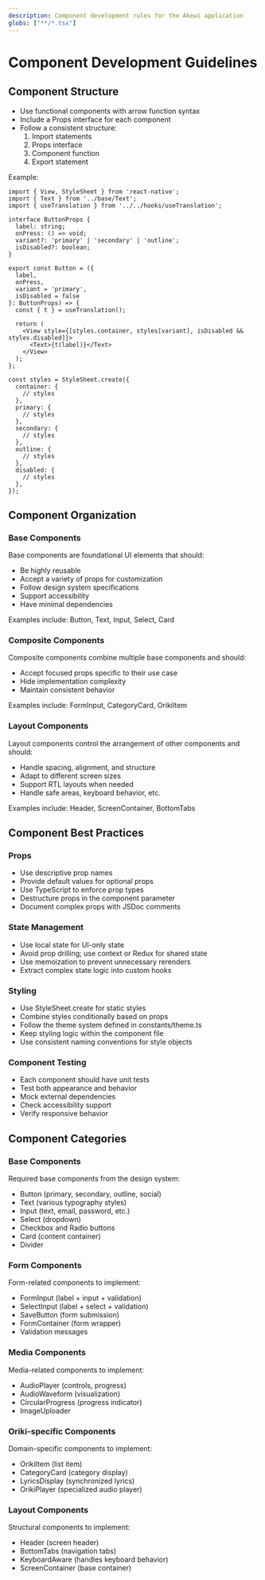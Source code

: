 ```yaml
---
description: Component development rules for the Akewi application
globs: ["**/*.tsx"]
---
```


# Component Development Guidelines

## Component Structure

- Use functional components with arrow function syntax
- Include a Props interface for each component
- Follow a consistent structure:
  1. Import statements
  2. Props interface
  3. Component function
  4. Export statement

Example:

```tsx
import { View, StyleSheet } from 'react-native';
import { Text } from '../base/Text';
import { useTranslation } from '../../hooks/useTranslation';

interface ButtonProps {
  label: string;
  onPress: () => void;
  variant?: 'primary' | 'secondary' | 'outline';
  isDisabled?: boolean;
}

export const Button = ({ 
  label, 
  onPress, 
  variant = 'primary', 
  isDisabled = false 
}: ButtonProps) => {
  const { t } = useTranslation();
  
  return (
    <View style={[styles.container, styles[variant], isDisabled && styles.disabled]}>
      <Text>{t(label)}</Text>
    </View>
  );
};

const styles = StyleSheet.create({
  container: {
    // styles
  },
  primary: {
    // styles
  },
  secondary: {
    // styles
  },
  outline: {
    // styles
  },
  disabled: {
    // styles
  },
});
```

## Component Organization

### Base Components

Base components are foundational UI elements that should:
- Be highly reusable
- Accept a variety of props for customization
- Follow design system specifications
- Support accessibility
- Have minimal dependencies

Examples include: Button, Text, Input, Select, Card

### Composite Components

Composite components combine multiple base components and should:
- Accept focused props specific to their use case
- Hide implementation complexity
- Maintain consistent behavior

Examples include: FormInput, CategoryCard, OrikiItem

### Layout Components

Layout components control the arrangement of other components and should:
- Handle spacing, alignment, and structure
- Adapt to different screen sizes
- Support RTL layouts when needed
- Handle safe areas, keyboard behavior, etc.

Examples include: Header, ScreenContainer, BottomTabs

## Component Best Practices

### Props

- Use descriptive prop names
- Provide default values for optional props
- Use TypeScript to enforce prop types
- Destructure props in the component parameter
- Document complex props with JSDoc comments

### State Management

- Use local state for UI-only state
- Avoid prop drilling; use context or Redux for shared state
- Use memoization to prevent unnecessary rerenders
- Extract complex state logic into custom hooks

### Styling

- Use StyleSheet.create for static styles
- Combine styles conditionally based on props
- Follow the theme system defined in constants/theme.ts
- Keep styling logic within the component file
- Use consistent naming conventions for style objects

### Component Testing

- Each component should have unit tests
- Test both appearance and behavior
- Mock external dependencies
- Check accessibility support
- Verify responsive behavior

## Component Categories

### Base Components

Required base components from the design system:
- Button (primary, secondary, outline, social)
- Text (various typography styles)
- Input (text, email, password, etc.)
- Select (dropdown)
- Checkbox and Radio buttons
- Card (content container)
- Divider

### Form Components

Form-related components to implement:
- FormInput (label + input + validation)
- SelectInput (label + select + validation)
- SaveButton (form submission)
- FormContainer (form wrapper)
- Validation messages

### Media Components

Media-related components to implement:
- AudioPlayer (controls, progress)
- AudioWaveform (visualization)
- CircularProgress (progress indicator)
- ImageUploader

### Oriki-specific Components

Domain-specific components to implement:
- OrikiItem (list item)
- CategoryCard (category display)
- LyricsDisplay (synchronized lyrics)
- OrikiPlayer (specialized audio player)

### Layout Components

Structural components to implement:
- Header (screen header)
- BottomTabs (navigation tabs)
- KeyboardAware (handles keyboard behavior)
- ScreenContainer (base container) 